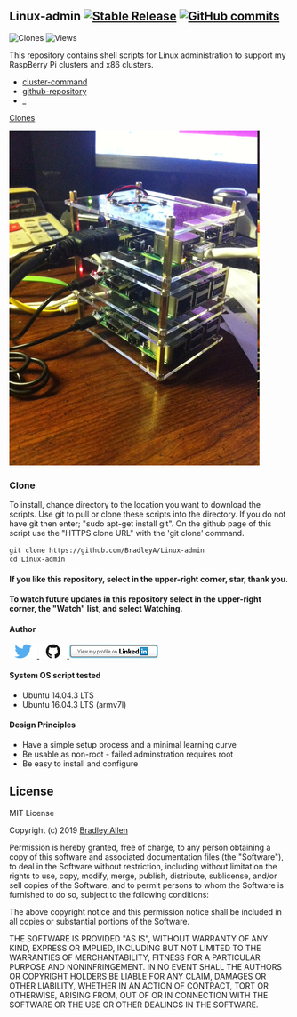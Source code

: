 ## Linux-admin   [![Stable Release](https://img.shields.io/badge/Release-2.42-blue.svg)](https://github.com/BradleyA/Linux-admin/releases/tag/2.42)    [![GitHub commits](https://img.shields.io/github/commits-since/BradleyA/Linux-admin/2.42.svg)](https://github.com/BradleyA/Linux-admin/commits/)

<img alt="Clones" src="https://img.shields.io/static/v1?label=Clones&message=29&color=blue"> <img alt="Views" src="https://img.shields.io/static/v1?label=Views&message=203&color=blue">

This repository contains shell scripts for Linux administration to support my RaspBerry Pi clusters and x86 clusters.

 * [cluster-command](https://github.com/BradleyA/Linux-admin/tree/master/cluster-command)
 * [github-repository](https://github.com/BradleyA/Linux-admin/tree/master/github-repository)
 * _
 
[Clones](images/clone.table.md)


 <img id="respberry_cluster-1" src="images/IMG_2664.JPG" width="450" >
 
 
### Clone

To install, change directory to the location you want to download the scripts. Use git to pull or clone these scripts into the directory. If you do not have git then enter; "sudo apt-get install git". On the github page of this script use the "HTTPS clone URL" with the 'git clone' command.

    git clone https://github.com/BradleyA/Linux-admin
    cd Linux-admin

#### If you like this repository, select in the upper-right corner, star, thank you.
#### To watch future updates in this repository select in the upper-right corner, the "Watch" list, and select Watching.

#### Author
[<img id="twitter" src="images/twitter.png" width="50" a="twitter.com/bradleyaustintx/">
](https://twitter.com/bradleyaustintx/)   [<img id="github" src="images/github.png" width="50" a="https://github.com/BradleyA/">
](https://github.com/BradleyA/)    [<img src="images/linkedin.png" style="max-width:100%;" >](https://www.linkedin.com/in/bradleyhallen)

#### System OS script tested
 * Ubuntu 14.04.3 LTS
 * Ubuntu 16.04.3 LTS (armv7l)

#### Design Principles
 * Have a simple setup process and a minimal learning curve
 * Be usable as non-root - failed adminstration requires root
 * Be easy to install and configure

## License
MIT License

Copyright (c) 2019  [Bradley Allen](https://www.linkedin.com/in/bradleyhallen)

Permission is hereby granted, free of charge, to any person obtaining a copy of this software and associated documentation files (the "Software"), to deal in the Software without restriction, including without limitation the rights to use, copy, modify, merge, publish, distribute, sublicense, and/or sell copies of the Software, and to permit persons to whom the Software is furnished to do so, subject to the following conditions:

The above copyright notice and this permission notice shall be included in all copies or substantial portions of the Software.

THE SOFTWARE IS PROVIDED "AS IS", WITHOUT WARRANTY OF ANY KIND, EXPRESS OR IMPLIED, INCLUDING BUT NOT LIMITED TO THE WARRANTIES OF MERCHANTABILITY, FITNESS FOR A PARTICULAR PURPOSE AND NONINFRINGEMENT. IN NO EVENT SHALL THE AUTHORS OR COPYRIGHT HOLDERS BE LIABLE FOR ANY CLAIM, DAMAGES OR OTHER LIABILITY, WHETHER IN AN ACTION OF CONTRACT, TORT OR OTHERWISE, ARISING FROM, OUT OF OR IN CONNECTION WITH THE SOFTWARE OR THE USE OR OTHER DEALINGS IN THE SOFTWARE.
